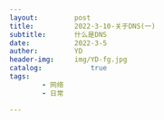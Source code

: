 ```yaml
---
layout:         post
title:          2022-3-10-关于DNS(一)
subtitle:       什么是DNS
date:           2022-3-5
auther:         YD
header-img:     img/YD-fg.jpg
catalog:            true
tags:
        - 网络
        - 日常

---
```


